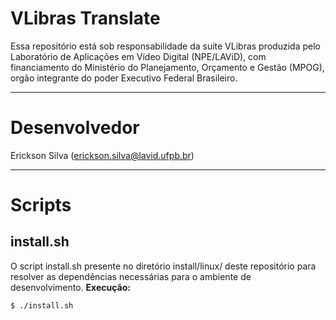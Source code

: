 VLibras Translate
====================

Essa repositório está sob responsabilidade da suite VLibras produzida pelo Laboratório de Aplicações em Vídeo Digital (NPE/LAViD), com financiamento do Ministério do Planejamento, Orçamento e Gestão (MPOG), orgão integrante do poder Executivo Federal Brasileiro.

- - -
# Desenvolvedor
Erickson Silva (erickson.silva@lavid.ufpb.br) 

- - -
# Scripts

## install.sh
O script install.sh presente no diretório install/linux/ deste repositório para resolver as dependências necessárias para o ambiente de desenvolvimento. **Execução:**
~~~~
$ ./install.sh
~~~~